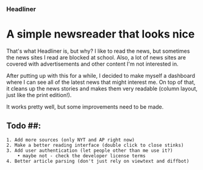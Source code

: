 ### Headliner ###
# A simple newsreader that looks nice #

That's what Headliner is, but why? I like to read the news, but sometimes the news sites I read are blocked at school. Also, a lot of news sites are covered with advertisements and other content I'm not interested in. 

After putting up with this for a while, I decided to make myself a dashboard where I can see all of the latest news that might interest me. On top of that, it cleans up the news stories and makes them very readable (column layout, just like the print edition!).

It works pretty well, but some improvements need to be made.

## Todo ##:
	1. Add more sources (only NYT and AP right now)
	2. Make a better reading interface (double click to close stinks)
	3. Add user authentication (let people other than me use it?)
		• maybe not - check the developer license terms
	4. Better article parsing (don't just rely on viewtext and diffbot)
